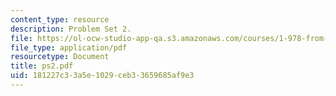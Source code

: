 ```yaml
---
content_type: resource
description: Problem Set 2.
file: https://ol-ocw-studio-app-qa.s3.amazonaws.com/courses/1-978-from-nano-to-macro-introduction-to-atomistic-modeling-techniques-january-iap-2007/181227c33a5e1029ceb33659685af9e3_ps2.pdf
file_type: application/pdf
resourcetype: Document
title: ps2.pdf
uid: 181227c3-3a5e-1029-ceb3-3659685af9e3
---
```

